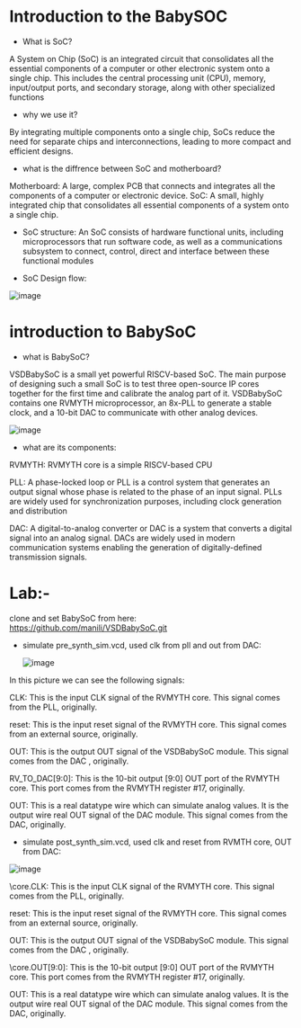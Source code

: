 # Introduction to the BabySOC

- What is SoC?
  
A System on Chip (SoC) is an integrated circuit that consolidates all the essential components of a computer or other electronic system onto a single chip.
This includes the central processing unit (CPU), memory, input/output ports, and secondary storage, along with other specialized functions

- why we use it?
  
By integrating multiple components onto a single chip, SoCs reduce the need for separate chips and interconnections, leading to more compact and efficient designs.

- what is the diffrence between SoC and motherboard?
  
Motherboard: A large, complex PCB that connects and integrates all the components of a computer or electronic device.
SoC: A small, highly integrated chip that consolidates all essential components of a system onto a single chip.

- SoC structure: An SoC consists of hardware functional units, including microprocessors that run software code,
as well as a communications subsystem to connect, control, direct and interface between these
functional modules

- SoC Design flow:
  
![image](https://github.com/user-attachments/assets/f540cc70-3307-40b9-b634-7b260e535170)

# introduction to BabySoC

- what is BabySoC?
  
VSDBabySoC is a small yet powerful RISCV-based SoC. The main purpose of designing such a small SoC is to test three open-source IP cores together for the first time and calibrate the analog part of it.
 VSDBabySoC contains one RVMYTH microprocessor, an 8x-PLL to generate a stable clock, and a 10-bit DAC to communicate with other analog devices.

![image](https://github.com/user-attachments/assets/362dd0eb-b6ff-4e8f-9352-8f5cf6cde05e)

- what are its components:
  
RVMYTH: RVMYTH core is a simple RISCV-based CPU

PLL: A phase-locked loop or PLL is a control system that generates an
output signal whose phase is related to the phase of an input signal.
PLLs are widely used for synchronization purposes, including clock
generation and distribution

DAC: A digital-to-analog converter or DAC is a system that converts a
digital signal into an analog signal. DACs are widely used in modern
communication systems enabling the generation of digitally-defined
transmission signals.

# Lab:-

 clone and set BabySoC from here: https://github.com/manili/VSDBabySoC.git

- simulate  pre_synth_sim.vcd, used clk from pll and out from DAC:

  ![image](https://github.com/user-attachments/assets/0354b2c0-3df7-47e0-92d7-69ebe9136f34)
  

In this picture we can see the following signals:

CLK: This is the input CLK signal of the RVMYTH core. This signal comes from the PLL, originally.

reset: This is the input reset signal of the RVMYTH core. This signal comes from an external source, originally.

OUT: This is the output OUT signal of the VSDBabySoC module. This signal comes from the DAC , originally.

RV_TO_DAC[9:0]: This is the 10-bit output [9:0] OUT port of the RVMYTH core. This port comes from the RVMYTH register #17, originally.

OUT: This is a real datatype wire which can simulate analog values. It is the output wire real OUT signal of the DAC module. This signal comes from the DAC, originally.

- simulate post_synth_sim.vcd, used clk and reset from RVMTH core, OUT from DAC:

![image](https://github.com/user-attachments/assets/430b15e9-63dd-4079-a06c-9f7a93e4dc34)

\core.CLK: This is the input CLK signal of the RVMYTH core. This signal comes from the PLL, originally.

reset: This is the input reset signal of the RVMYTH core. This signal comes from an external source, originally.

OUT: This is the output OUT signal of the VSDBabySoC module. This signal comes from the DAC , originally.

\core.OUT[9:0]: This is the 10-bit output [9:0] OUT port of the RVMYTH core. This port comes from the RVMYTH register #17, originally.

OUT: This is a real datatype wire which can simulate analog values. It is the output wire real OUT signal of the DAC module. This signal comes from the DAC, originally.
